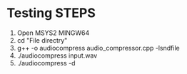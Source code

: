 # Testing STEPS

1. Open MSYS2 MINGW64
2.  cd "File directry"
3. g++ -o audiocompress audio_compressor.cpp -lsndfile
4. ./audiocompress input.wav
5. ./audiocompress -d
